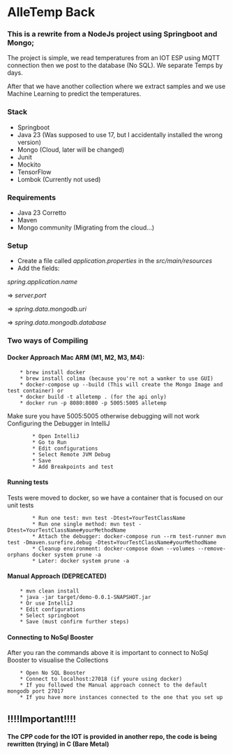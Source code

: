 # AlleTemp Back

### This is a rewrite from a NodeJs project using Springboot and Mongo;

The project is simple, we read temperatures from an IOT ESP using MQTT connection
then we post to the database (No SQL). We separate Temps by days.

After that we have another collection where we extract samples and we use Machine Learning 
to predict the temperatures.

### Stack
* Springboot
* Java 23 (Was supposed to use 17, but I accidentally installed the wrong version) 
* Mongo (Cloud, later will be changed)
* Junit
* Mockito
* TensorFlow
* Lombok (Currently not used)

### Requirements

* Java 23 Corretto
* Maven
* Mongo community (Migrating from the cloud...)

### Setup 
* Create a file called _application.properties_ in the _src/main/resources_
* Add the fields: 

_spring.application.name_ 

=> _server.port_ 

=> _spring.data.mongodb.uri_

=> _spring.data.mongodb.database_

### Two ways of Compiling 

#### Docker Approach Mac ARM (M1, M2, M3, M4):
        * brew install docker 
        * brew install colima (because you're not a wanker to use GUI)
        * docker-compose up --build (This will create the Mongo Image and test container) or
        * docker build -t alletemp . (for the api only)
        * docker run -p 8080:8080 -p 5005:5005 alletemp
Make sure you have 5005:5005 otherwise debugging will not work
Configuring the Debugger in IntelliJ

            * Open IntelliJ
            * Go to Run
            * Edit configurations
            * Select Remote JVM Debug
            * Save
            * Add Breakpoints and test

#### Running tests

Tests were moved to docker, so we have a container that is focused on our unit tests

            * Run one test: mvn test -Dtest=YourTestClassName
            * Run one single method: mvn test -Dtest=YourTestClassName#yourMethodName
            * Attach the debugger: docker-compose run --rm test-runner mvn test -Dmaven.surefire.debug -Dtest=YourTestClassName#yourMethodName
            * Cleanup environment: docker-compose down --volumes --remove-orphans docker system prune -a
            * Later: docker system prune -a

#### Manual Approach (DEPRECATED)
        * mvn clean install
        * java -jar target/demo-0.0.1-SNAPSHOT.jar
        * Or use IntelliJ
        * Edit configurations
        * Select springboot
        * Save (must confirm further steps)

#### Connecting to NoSql Booster
After you ran the commands above it is important to connect to NoSql Booster to visualise the Collections
        
        * Open No SQL Booster
        * Connect to localhost:27018 (if youre using docker)
        * If you followed the Manual approach connect to the default mongodb port 27017
        * If you have more instances connected to the one that you set up

## !!!!Important!!!!

#### The CPP code for the IOT is provided in another repo, the code is being rewritten (trying) in C (Bare Metal)